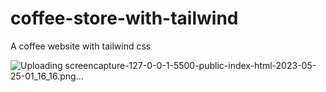 # coffee-store-with-tailwind
A coffee website with tailwind css

![Uploading screencapture-127-0-0-1-5500-public-index-html-2023-05-25-01_16_16.png…]()
